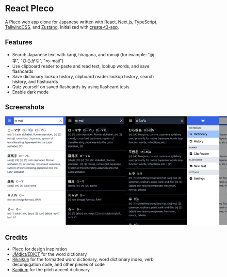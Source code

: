 # React Pleco

A [Pleco](https://pleco.com) web app clone for Japanese written with [React](https://react.dev), [Next.js](https://nextjs.org), [TypeScript](https://typescriptlang.org), [TailwindCSS](https://tailwindcss.com), and [Zustand](https://github.com/pmndrs/zustand). Initialized with [create-t3-app](https://create.t3.gg).

## Features

- Search Japanese text with kanji, hiragana, and romaji (for example: "漢字", "ひらがな", "ro-maji")
- Use clipboard reader to paste and read text, lookup words, and save flashcards
- Save dictionary lookup history, clipboard reader lookup history, search history, and flashcards
- Quiz yourself on saved flashcards by using flashcard tests
- Enable dark mode

## Screenshots

<div style="display: flex;">
  <img width="200" src="screenshots/screenshot-light-search-romaji.png" alt="" />
  <img width="200" src="screenshots/screenshot-dark-search-romaji.png" alt="" />
  <img width="200" src="screenshots/screenshot-dark-search-hiragana.png" alt="" />
  <img width="200" src="screenshots/screenshot-light-side-menu.png" alt="" />
  <img width="200" src="screenshots/screenshot-dark-side-menu.png" alt="" />
  <img width="200" src="screenshots/screenshot-dark-word-page.png" alt="" />
  <img width="200" src="screenshots/screenshot-light-clipboard-reader.png" alt="" />
  <img width="200" src="screenshots/screenshot-dark-clipboard-reader.png" alt="" />
  <img width="200" src="screenshots/screenshot-dark-clipboard-reader-lookup.png" alt="" />
  <img width="200" src="screenshots/screenshot-dark-clipboard-reader-history.png" alt="" />
  <img width="200" src="screenshots/screenshot-light-clipboard-reader-history.png" alt="" />
  <img width="200" src="screenshots/screenshot-dark-dictionary-lookup-history.png" alt="" />
  <img width="200" src="screenshots/screenshot-dark-flashcards.png" alt="" />
  <img width="200" src="screenshots/screenshot-dark-long-press-flashcard.png" alt="" />
  <img width="200" src="screenshots/screenshot-dark-flashcard-test-front.png" alt="" />
  <img width="200" src="screenshots/screenshot-dark-flashcard-test-back.png" alt="" />
</div>

## Credits

- [Pleco](https://pleco.com) for design inspiration
- [JMdict/EDICT](https://www.edrdg.org/wiki/index.php/JMdict-EDICT_Dictionary_Project) for the word dictionary
- [Rikaikun](https://github.com/melink14/rikaikun) for the formatted word dictionary, word dictionary index, verb deconjugation code, and other pieces of code
- [Kanjium](https://github.com/mifunetoshiro/kanjium) for the pitch accent dictionary
